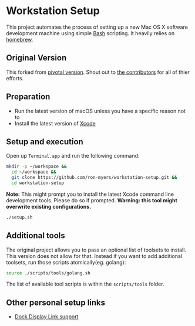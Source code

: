 # Workstation Setup

This project automates the process of setting up a new Mac OS X software development machine using simple [Bash](https://www.gnu.org/software/bash/) scripting. It heavily relies on [homebrew](https://brew.sh/).

## Original Version

This forked from [pivotal version](https://github.com/pivotal/workstation-setup/). Shout out to [the contributors](https://github.com/pivotal/workstation-setup/graphs/contributors) for all of thier efforts.

## Preparation

- Run the latest version of macOS unless you have a specific reason not to
- Install the latest version of [Xcode](https://developer.apple.com/xcode/)

## Setup and execution
Open up `Terminal.app` and run the following command:

```sh
mkdir -p ~/workspace &&
  cd ~/workspace &&
  git clone https://github.com/ron-myers/workstation-setup.git &&
  cd workstation-setup
```

**Note:** This might prompt you to install the latest Xcode command line development tools. Please do so if prompted. 
**Warning: this tool might overwrite existing configurations.**

```sh
./setup.sh
```

## Additional tools

The original project allows you to pass an optional list of toolsets to install.  This version does not allow for that.  Instead if you want to add additional toolsets, run those scripts atomically(eg. golang):

```sh
source ./scripts/tools/golang.sh
```

The list of available tool scripts is within the `scripts/tools` folder.

## Other personal setup links

* [Dock Display Link support](https://www.synaptics.com/products/displaylink-graphics/downloads/macos-connectivity-1.6?filetype=exe)

